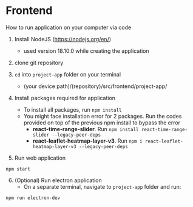 # Frontend

How to run application on your computer via code

1. Install NodeJS (https://nodejs.org/en/)
    - used version 18.10.0 while creating the application

2. clone git repository

3. `cd` into `project-app` folder on your terminal
    - (your device path)/(repository)/src/frontend/project-app/

4. Install packages required for application
    - To install all packages, run `npm install`
    - You might face installation error for 2 packages. Run the codes provided on top of the previous npm install to bypass the error
      - **react-time-range-slider**. Run `npm install react-time-range-slider --legacy-peer-deps`
      - **react-leaflet-heatmap-layer-v3**. Run `npm i react-leaflet-heatmap-layer-v3 --legacy-peer-deps`
      
5. Run web application
```
npm start
```

6. (Optional) Run electron application
    - On a separate terminal, navigate to `project-app` folder and run:
```
npm run electron-dev
```
